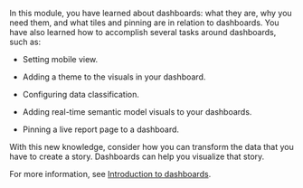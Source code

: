 In this module, you have learned about dashboards: what they are, why you need them, and what tiles and pinning are in relation to dashboards. You have also learned how to accomplish several tasks around dashboards, such as:

-   Setting mobile view.

-   Adding a theme to the visuals in your dashboard.

-   Configuring data classification.

-   Adding real-time semantic model visuals to your dashboards.

-   Pinning a live report page to a dashboard.

With this new knowledge, consider how you can transform the data that you have to create a story. Dashboards can help you visualize that story.

For more information, see [Introduction to dashboards](/power-bi/create-reports/service-dashboards?azure-portal=true).
